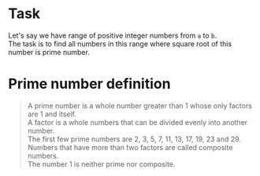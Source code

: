 # Task
Let's say we have range of positive integer numbers from `a` to `b`.\
The task is to find all numbers in this range where square root of this number is prime number.

# Prime number definition
>A prime number is a whole number greater than 1 whose only factors are 1 and itself.\
>A factor is a whole numbers that can be divided evenly into another number.\
>The first few prime numbers are 2, 3, 5, 7, 11, 13, 17, 19, 23 and 29.\
>Numbers that have more than two factors are called composite numbers.\
>The number 1 is neither prime nor composite.

